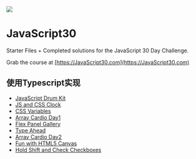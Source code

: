 ![](https://javascript30.com/images/JS3-social-share.png)

# JavaScript30

Starter Files + Completed solutions for the JavaScript 30 Day Challenge.

Grab the course at [https://JavaScript30.com](https://JavaScript30.com)

## 使用Typescript实现

* [JavaScript Drum Kit](https://www.wangfan.site/JavaScript30/01%20-%20JavaScript%20Drum%20Kit/index.html)
* [JS and CSS Clock](https://www.wangfan.site/JavaScript30/02%20-%20JS%20and%20CSS%20Clock/index.html)
* [CSS Variables](https://www.wangfan.site/JavaScript30/03%20-%20CSS%20Variables/index.html)
* [Array Cardio Day1](https://www.wangfan.site/JavaScript30/04%20-%20Array%20Cardio%20Day%201/index.html)
* [Flex Panel Gallery](https://www.wangfan.site/JavaScript30/05%20-%20Flex%20Panel%20Gallery/index.html)
* [Type Ahead](https://www.wangfan.site/JavaScript30/06%20-%20Type%20Ahead/index.html)
* [Array Cardio Day2](https://www.wangfan.site/JavaScript30/07%20-%20Array%20Cardio%20Day%202/index.html)
* [Fun with HTML5 Canvas](https://www.wangfan.site/JavaScript30/08%20-%20Fun%20with%20HTML5%20Canvas/index.html)
* [Hold Shift and Check Checkboxes](https://www.wangfan.site/JavaScript30/10%20-%20Hold%20Shift%20and%20Check%20Checkboxes/index.html)




